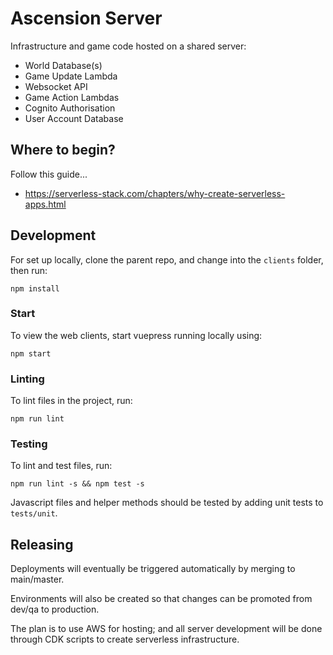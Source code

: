 # Ascension Server

Infrastructure and game code hosted on a shared server:

- World Database(s)
- Game Update Lambda
- Websocket API
- Game Action Lambdas
- Cognito Authorisation
- User Account Database

## Where to begin?

Follow this guide...
- https://serverless-stack.com/chapters/why-create-serverless-apps.html

## Development

For set up locally, clone the parent repo, and change into the `clients` folder, then run:
```
npm install
```

### Start

To view the web clients, start vuepress running locally using:
```
npm start
```

### Linting

To lint files in the project, run:
```
npm run lint
```

### Testing

To lint and test files, run:
```
npm run lint -s && npm test -s
```

Javascript files and helper methods should be tested by adding unit tests to `tests/unit`.

## Releasing

Deployments will eventually be triggered automatically by merging to main/master.

Environments will also be created so that changes can be promoted from dev/qa to production.

The plan is to use AWS for hosting; and all server development will be done through CDK scripts to create serverless infrastructure.

